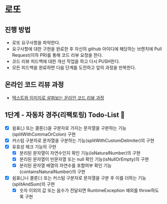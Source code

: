# 로또
## 진행 방법
* 로또 요구사항을 파악한다.
* 요구사항에 대한 구현을 완료한 후 자신의 github 아이디에 해당하는 브랜치에 Pull Request(이하 PR)를 통해 코드 리뷰 요청을 한다.
* 코드 리뷰 피드백에 대한 개선 작업을 하고 다시 PUSH한다.
* 모든 피드백을 완료하면 다음 단계를 도전하고 앞의 과정을 반복한다.

## 온라인 코드 리뷰 과정
* [텍스트와 이미지로 살펴보는 온라인 코드 리뷰 과정](https://github.com/next-step/nextstep-docs/tree/master/codereview)

## 1단계 - 자동차 경주(리팩토링) Todo-List 🎯
- [X] 쉼표(,) 또는 콜론(:)을 구분자로 가지는 문자열을 구분하는 기능(splitWithCommaOrColon) 구현
- [X] 커스텀 구분자로 문자열을 구분하는 기능(splitWithCustomDelimiter)의 구현
- [X] 유효성 체크 기능의 구현
  - [X] 분리된 문자열이 자연수인지 확인 기능(isNaturalNumber)의 구현
  - [X] 분리된 문자열이 빈문자열 또는 null 확인 기능(isNullOrEmpty)의 구현
  - [X] 분리된 문자열 배열의 자연수를 포함여부 확인 기능(containsNaturalNumber)의 구현
- [X] 쉼표(,)나 콜론(:) 또는 커스텀 구분자로 문자열을 구분 후 이를 더하는 기능(splitAndSum)의 구현
  - [X] 숫자 이외의 값 또는 음수가 전달되면 RuntimeException 예외를 throw하도록 구현